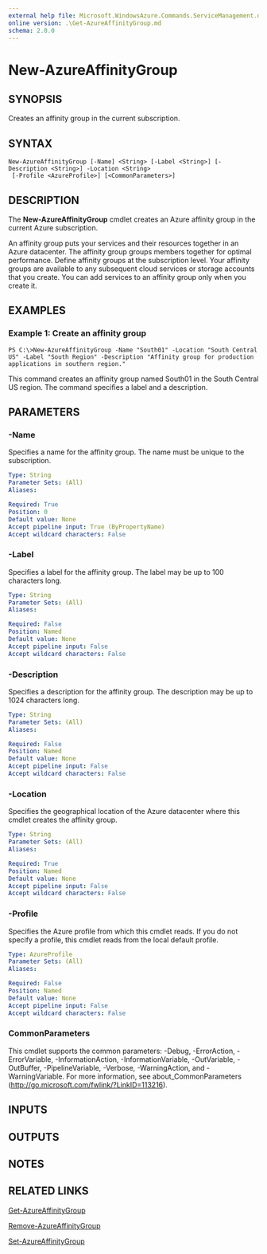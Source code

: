 ```yaml
---
external help file: Microsoft.WindowsAzure.Commands.ServiceManagement.dll-Help.xml
online version: .\Get-AzureAffinityGroup.md
schema: 2.0.0
---
```


# New-AzureAffinityGroup

## SYNOPSIS
Creates an affinity group in the current subscription.

## SYNTAX

```
New-AzureAffinityGroup [-Name] <String> [-Label <String>] [-Description <String>] -Location <String>
 [-Profile <AzureProfile>] [<CommonParameters>]
```

## DESCRIPTION
The **New-AzureAffinityGroup** cmdlet creates an Azure affinity group in the current Azure subscription.

An affinity group puts your services and their resources together in an Azure datacenter.
The affinity group groups members together for optimal performance.
Define affinity groups at the subscription level.
Your affinity groups are available to any subsequent cloud services or storage accounts that you create.
You can add services to an affinity group only when you create it.

## EXAMPLES

### Example 1: Create an affinity group
```
PS C:\>New-AzureAffinityGroup -Name "South01" -Location "South Central US" -Label "South Region" -Description "Affinity group for production applications in southern region."
```

This command creates an affinity group named South01 in the South Central US region.
The command specifies a label and a description.

## PARAMETERS

### -Name
Specifies a name for the affinity group.
The name must be unique to the subscription.

```yaml
Type: String
Parameter Sets: (All)
Aliases: 

Required: True
Position: 0
Default value: None
Accept pipeline input: True (ByPropertyName)
Accept wildcard characters: False
```

### -Label
Specifies a label for the affinity group.
The label may be up to 100 characters long.

```yaml
Type: String
Parameter Sets: (All)
Aliases: 

Required: False
Position: Named
Default value: None
Accept pipeline input: False
Accept wildcard characters: False
```

### -Description
Specifies a description for the affinity group.
The description may be up to 1024 characters long.

```yaml
Type: String
Parameter Sets: (All)
Aliases: 

Required: False
Position: Named
Default value: None
Accept pipeline input: False
Accept wildcard characters: False
```

### -Location
Specifies the geographical location of the Azure datacenter where this cmdlet creates the affinity group.

```yaml
Type: String
Parameter Sets: (All)
Aliases: 

Required: True
Position: Named
Default value: None
Accept pipeline input: False
Accept wildcard characters: False
```

### -Profile
Specifies the Azure profile from which this cmdlet reads.
If you do not specify a profile, this cmdlet reads from the local default profile.

```yaml
Type: AzureProfile
Parameter Sets: (All)
Aliases: 

Required: False
Position: Named
Default value: None
Accept pipeline input: False
Accept wildcard characters: False
```

### CommonParameters
This cmdlet supports the common parameters: -Debug, -ErrorAction, -ErrorVariable, -InformationAction, -InformationVariable, -OutVariable, -OutBuffer, -PipelineVariable, -Verbose, -WarningAction, and -WarningVariable. For more information, see about_CommonParameters (http://go.microsoft.com/fwlink/?LinkID=113216).

## INPUTS

## OUTPUTS

## NOTES

## RELATED LINKS

[Get-AzureAffinityGroup](.\Get-AzureAffinityGroup.md)

[Remove-AzureAffinityGroup](.\Remove-AzureAffinityGroup.md)

[Set-AzureAffinityGroup](.\Set-AzureAffinityGroup.md)

